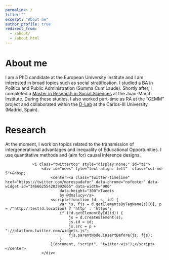 ```yaml
---
permalink: /
title: ""
excerpt: "About me"
author_profile: true
redirect_from: 
  - /about/
  - /about.html
---
```



About me
======

I am a PhD candidate at the European University Institute and I am interested in broad topics such as social stratification. I studied a BA in Politics and Public Administration (Summa Cum Laude). Shortly after, I completed a [Master in Research in Social Sciences](https://ic3jm.es/en/postgraduates/master-degree-social-sciences/) at the Juan-March Institute. During these studies, I also worked part-time as RA at the “GEMM” project and collaborated within the [D-Lab](https://www.d-labsite.com/) at the Carlos-III University (Madrid, Spain).

Research
======
At the moment, I work on topics related to the transmission of intergenerational advantages and Inequality of Educational Opportunities. I use quantitative methods and (aim for) causal inference designs.

 </div>
                
                <i class="twittertop" style="display:none;" id="t1">
                    <div id="news" tyle="text-align: left"  class="col-md-5">&nbsp;
                        <center><a class="twitter-timeline" href="https://twitter.com/marespadafor" data-chrome="nofooter" data-widget-id="346662554203992065" data-width="900"
                            data-height="300">Tweets
                            by @dmslucy</a>
                        <script>!function (d, s, id) {
                            var js, fjs = d.getElementsByTagName(s)[0], p = /^http:/.test(d.location) ? 'http' : 'https';
                            if (!d.getElementById(id)) {
                                js = d.createElement(s);
                                js.id = id;
                                js.src = p + "://platform.twitter.com/widgets.js";
                                fjs.parentNode.insertBefore(js, fjs);
                            }
                        }(document, "script", "twitter-wjs");</script></center>
                    </div>
